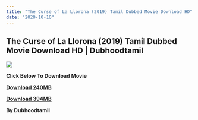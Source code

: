 ```yaml
---
title: "The Curse of La Llorona (2019) Tamil Dubbed Movie Download HD"
date: "2020-10-10"
---
```


## **The Curse of La Llorona (2019) Tamil Dubbed Movie Download HD | Dubhoodtamil**

[![](https://1.bp.blogspot.com/-6hUn1gFe0Zc/X4HFjoGOg-I/AAAAAAAACtA/7vIsVqx7q7c8kE8it7GOU8464iSZ1wulQCNcBGAsYHQ/w328-h485/MV5BNjU4NjU4ZDktOTg2Ny00MWI2LThiMTAtMGFkZGE1MWI5MzhjXkEyXkFqcGdeQXVyODQxMTI4MjM{7c91919003b18fbfe18f8d0a8715b92cf9e57c9a8b9d318e5deae4019927ce00}2540._V1_.jpg)](https://1.bp.blogspot.com/-6hUn1gFe0Zc/X4HFjoGOg-I/AAAAAAAACtA/7vIsVqx7q7c8kE8it7GOU8464iSZ1wulQCNcBGAsYHQ/s2048/MV5BNjU4NjU4ZDktOTg2Ny00MWI2LThiMTAtMGFkZGE1MWI5MzhjXkEyXkFqcGdeQXVyODQxMTI4MjM{7c91919003b18fbfe18f8d0a8715b92cf9e57c9a8b9d318e5deae4019927ce00}2540._V1_.jpg)

**Click Below To Download Movie**

**[Download 240MB](https://oncehelp.com/la-llarona-1)**

**[Download 394MB](https://oncehelp.com/la-llarona-2)**

**By Dubhoodtamil**
